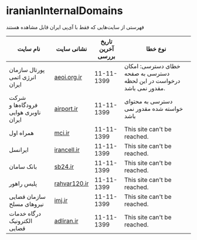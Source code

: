 # iranianInternalDomains
فهرستی از سایت‌هایی که فقط با آی‌پی ایران قابل مشاهده هستند


  
| نام سایت | نشانی سایت | تاریخ آخرین بررسی | نوع خطا |
| ---- | ---- | ---- | --- |
| پورتال سازمان انرژی اتمی ایران | [aeoi.org.ir](https://aeoi.org.ir) | 11-11-1399 | خطای دسترسی: امکان دسترسی به صفحه درخواست در این لحظه مقدور نمی باشد.  |
| شرکت فرودگاه‌ها و ناوبری هوایی ایران | [airport.ir](https://airport.ir) | 11-11-1399 | دسترسی به محتوای خواسته شده مقدور نمی باشد |
| همراه اول | [mci.ir](https://mci.ir) | 11-11-1399 | This site can't be reached. |
| ایرانسل | [irancell.ir](https://irancell.ir) | 11-11-1399 | This site can't be reached. |
| بانک سامان | [sb24.ir](https://sb24.ir) | 11-11-1399 | This site can't be reached. |
| پلیس راهور | [rahvar120.ir](https://rahvar120.ir) | 11-11-1399 | This site can't be reached. |
| سازمان قضایی نیروهای مسلح | [imj.ir](http://imj.ir) | 11-11-1399 | This site can't be reached. |
| درگاه خدمات الکترونیک قضایی | [adliran.ir](https://adliran.ir) | 11-11-1399 | This site can't be reached. |
